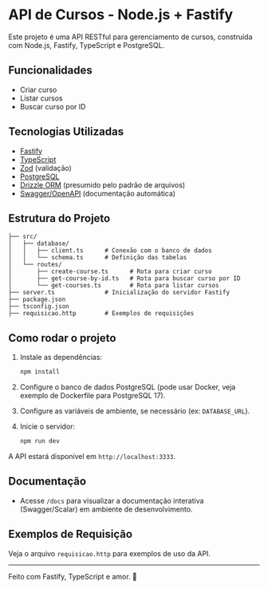 # API de Cursos - Node.js + Fastify

Este projeto é uma API RESTful para gerenciamento de cursos, construída com Node.js, Fastify, TypeScript e PostgreSQL.

## Funcionalidades
- Criar curso
- Listar cursos
- Buscar curso por ID

## Tecnologias Utilizadas
- [Fastify](https://www.fastify.io/)
- [TypeScript](https://www.typescriptlang.org/)
- [Zod](https://zod.dev/) (validação)
- [PostgreSQL](https://www.postgresql.org/)
- [Drizzle ORM](https://orm.drizzle.team/) (presumido pelo padrão de arquivos)
- [Swagger/OpenAPI](https://swagger.io/) (documentação automática)

## Estrutura do Projeto
```
├── src/
│   ├── database/
│   │   ├── client.ts      # Conexão com o banco de dados
│   │   └── schema.ts      # Definição das tabelas
│   └── routes/
│       ├── create-course.ts      # Rota para criar curso
│       ├── get-course-by-id.ts   # Rota para buscar curso por ID
│       └── get-courses.ts        # Rota para listar cursos
├── server.ts              # Inicialização do servidor Fastify
├── package.json
├── tsconfig.json
├── requisicao.http        # Exemplos de requisições
```

## Como rodar o projeto

1. Instale as dependências:
   ```bash
   npm install
   ```

2. Configure o banco de dados PostgreSQL (pode usar Docker, veja exemplo de Dockerfile para PostgreSQL 17).

3. Configure as variáveis de ambiente, se necessário (ex: `DATABASE_URL`).

4. Inicie o servidor:
   ```bash
   npm run dev
   ```

A API estará disponível em `http://localhost:3333`.

## Documentação
- Acesse `/docs` para visualizar a documentação interativa (Swagger/Scalar) em ambiente de desenvolvimento.

## Exemplos de Requisição
Veja o arquivo `requisicao.http` para exemplos de uso da API.

---

Feito com Fastify, TypeScript e amor. :rocket:
